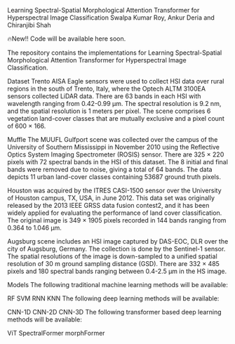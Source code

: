 Learning Spectral-Spatial Morphological Attention Transformer for Hyperspectral Image Classification
Swalpa Kumar Roy, Ankur Deria and Chiranjibi Shah

🔥New‼️ Code will be available here soon.

The repository contains the implementations for Learning Spectral-Spatial Morphological Attention Transformer for Hyperspectral Image Classification.



Dataset
Trento AISA Eagle sensors were used to collect HSI data over rural regions in the south of Trento, Italy, where the Optech ALTM 3100EA sensors collected LiDAR data. There are 63 bands in each HSI with wavelength ranging from 0.42-0.99 μm. The spectral resolution is 9.2 nm, and the spatial resolution is 1 meters per pixel. The scene comprises 6 vegetation land-cover classes that are mutually exclusive and a pixel count of 600 × 166.

Muffle The MUUFL Gulfport scene was collected over the campus of the University of Southern Mississippi in November 2010 using the Reflective Optics System Imaging Spectrometer (ROSIS) sensor. There are 325 × 220 pixels with 72 spectral bands in the HSI of this dataset. The 8 initial and final bands were removed due to noise, giving a total of 64 bands. The data depicts 11 urban land-cover classes containing 53687 ground truth pixels.

Houston was acquired by the ITRES CASI-1500 sensor over the University of Houston campus, TX, USA, in June 2012. This data set was originally released by the 2013 IEEE GRSS data fusion contest2, and it has been widely applied for evaluating the performance of land cover classification. The original image is 349 × 1905 pixels recorded in 144 bands ranging from 0.364 to 1.046 μm.

Augsburg scene includes an HSI image captured by DAS-EOC, DLR over the city of Augsburg, Germany. The collection is done by the Sentinel-1 sensor. The spatial resolutions of the image is down-sampled to a unified spatial resolution of 30 m ground sampling distance (GSD). There are 332 × 485 pixels and 180 spectral bands ranging between 0.4-2.5 μm in the HS image.

Models
The following traditional machine learning methods will be available:

 RF
 SVM
 RNN
 KNN
The following deep learning methods will be available:

 CNN-1D
 CNN-2D
 CNN-3D
The following transformer based deep learning methods will be available:

 ViT
 SpectralFormer
 morphFormer
